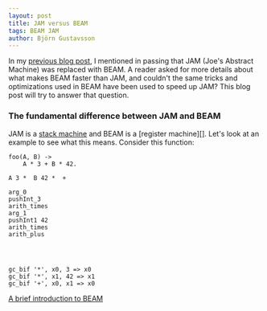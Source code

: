 ```yaml
---
layout: post
title: JAM versus BEAM
tags: BEAM JAM
author: Björn Gustavsson
---
```


In my [previous blog post][road_to_the_jit], I mentioned in passing
that JAM (Joe's Abstract Machine) was replaced with BEAM. A reader
asked for more details about what makes BEAM faster than JAM, and
couldn't the same tricks and optimizations used in BEAM have been used
to speed up JAM? This blog post will try to answer that question.

[road_to_the_jit]: http://blog.erlang.org/the-road-to-the-jit

### The fundamental difference between JAM and BEAM

JAM is a [stack machine][] and BEAM is a [register machine][]. Let's look
at an example to see what this means. Consider this function:

[stack machine]: https://en.wikipedia.org/wiki/Stack_machine
[register maching]: https://en.wikipedia.org/wiki/Register_machine

    foo(A, B) ->
        A * 3 + B * 42.

    A 3 *  B 42 *  +

    arg_0
    pushInt_3
    arith_times
    arg_1
    pushInt1 42
    arith_times
    arith_plus




    gc_bif '*', x0, 3 => x0
    gc_bif '*', x1, 42 => x1
    gc_bif '+', x0, x1 => x0


[A brief introduction to BEAM][BEAM-primer]

[BEAM-primer]: http://blog.erlang.org/a-brief-BEAM-primer

